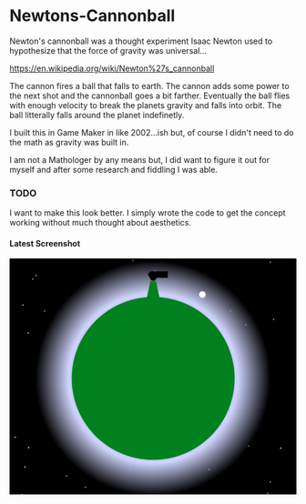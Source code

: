 # Newtons-Cannonball
Newton's cannonball was a thought experiment Isaac Newton used to hypothesize that the force of gravity was universal...

https://en.wikipedia.org/wiki/Newton%27s_cannonball

The cannon fires a ball that falls to earth.
The cannon adds some power to the next shot and the cannonball goes a bit farther.
Eventually the ball flies with enough velocity to break the planets gravity and falls into orbit.
The ball litterally falls around the planet indefinetly.

I built this in Game Maker in like 2002...ish but, of course I didn't need to do the math as gravity was built in.

I am not a Mathologer by any means but, I did want to figure it out for myself and after some research and fiddling I was able.

### TODO

I want to make this look better. I simply wrote the code to get the concept working without much thought about aesthetics.

#### Latest Screenshot

![alt text](https://github.com/061375/Newtons-Cannonball/blob/master/screen.1.0.3.png?raw=true "Screenshot")
